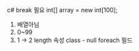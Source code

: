c# break 필요
int[] array = new int[100];
1. 배열아님
2. 0~99
3. 1 -> 2
length 속성
class - null
foreach
필드
